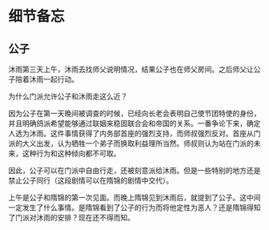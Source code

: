 # 细节备忘

## 公子

沐雨第三天上午，沐雨去找师父说明情况，结果公子也在师父房间。之后师父让公子陪着沐雨一起行动。

为什么门派允许公子和沐雨走这么近？

因为公子在第一天晚间被调查的时候，已经向长老会表明自己使节团特使的身份，并且明确鸽派希望能够通过联姻来稳固联合会和帝国的关系。一番争论下来，确定人选为沐雨。这件事情获得了内务部首座的强烈支持，而师叔强烈反对。首座从门派的大义出发，认为牺牲一个弟子而换取利益理所当然。师叔则认为站在门派的未来，这种行为和这种倾向都不可取。

因此，公子可以在门派中自由行走，还被刻意派给沐雨。但是一些特别的地方还是禁止公子同行（这段剧情可以在隋锦的剧情中交代）。

上午是公子和隋锦的第一次见面。而晚上隋锦见到沐雨后，就提到了公子。这中间一定发生了什么事情。是隋锦看到了公子的行为而将他定性为恶人？还是隋锦得知了门派对沐雨的安排？现在还不得而知。